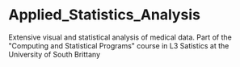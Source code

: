# Applied_Statistics_Analysis
Extensive visual and statistical analysis of medical data. Part of the "Computing and Statistical Programs" course in L3 Satistics at the University of South Brittany
